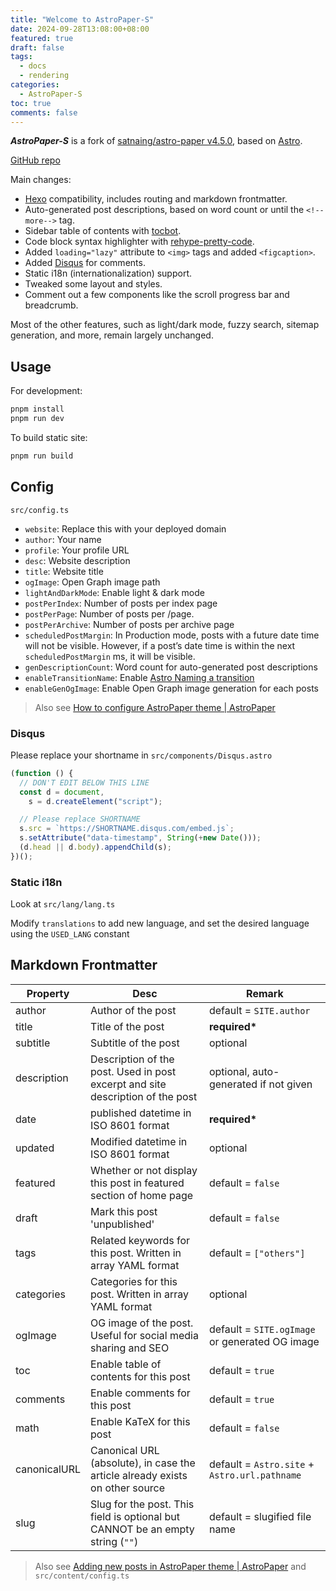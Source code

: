 ```yaml
---
title: "Welcome to AstroPaper-S"
date: 2024-09-28T13:08:00+08:00
featured: true
draft: false
tags:
  - docs
  - rendering
categories:
  - AstroPaper-S
toc: true
comments: false
---
```


**_AstroPaper-S_** is a fork of [satnaing/astro-paper v4.5.0](https://github.com/satnaing/astro-paper), based on [Astro](https://astro.build/).

[GitHub repo](https://github.com/ziteh/astro-paper-s)

Main changes:

- [Hexo](https://github.com/hexojs/hexo) compatibility, includes routing and markdown frontmatter.
- Auto-generated post descriptions, based on word count or until the `<!--more-->` tag.
- Sidebar table of contents with [tocbot](https://tscanlin.github.io/tocbot/).
- Code block syntax highlighter with [rehype-pretty-code](https://github.com/rehype-pretty/rehype-pretty-code).
- Added `loading="lazy"` attribute to `<img>` tags and added `<figcaption>`.
- Added [Disqus](https://disqus.com/) for comments.
- Static i18n (internationalization) support.
- Tweaked some layout and styles.
- Comment out a few components like the scroll progress bar and breadcrumb.

Most of the other features, such as light/dark mode, fuzzy search, sitemap generation, and more, remain largely unchanged.

## Usage

For development:

```bash
pnpm install
pnpm run dev
```

To build static site:

```bash
pnpm run build
```

## Config

`src/config.ts`

- `website`: Replace this with your deployed domain
- `author`: Your name
- `profile`: Your profile URL
- `desc`: Website description
- `title`: Website title
- `ogImage`: Open Graph image path
- `lightAndDarkMode`: Enable light & dark mode
- `postPerIndex`: Number of posts per index page
- `postPerPage`: Number of posts per /page.
- `postPerArchive`: Number of posts per archive page
- `scheduledPostMargin`: In Production mode, posts with a future date time will not be visible. However, if a post’s date time is within the next `scheduledPostMargin` ms, it will be visible.
- `genDescriptionCount`: Word count for auto-generated post descriptions
- `enableTransitionName`: Enable [Astro Naming a transition](https://docs.astro.build/en/guides/view-transitions/#naming-a-transition)
- `enableGenOgImage`: Enable Open Graph image generation for each posts

> Also see [How to configure AstroPaper theme | AstroPaper](/posts/how-to-configure-astropaper-theme/)

### Disqus

Please replace your shortname in `src/components/Disqus.astro`

```js
(function () {
  // DON'T EDIT BELOW THIS LINE
  const d = document,
    s = d.createElement("script");

  // Please replace SHORTNAME
  s.src = `https://SHORTNAME.disqus.com/embed.js`;
  s.setAttribute("data-timestamp", String(+new Date()));
  (d.head || d.body).appendChild(s);
})();
```

### Static i18n

Look at `src/lang/lang.ts`

Modify `translations` to add new language, and set the desired language using the `USED_LANG` constant

## Markdown Frontmatter

| Property     | Desc                                                                           | Remark                                         |
| ------------ | ------------------------------------------------------------------------------ | ---------------------------------------------- |
| author       | Author of the post                                                             | default = `SITE.author`                        |
| title        | Title of the post                                                              | **required\***                                 |
| subtitle     | Subtitle of the post                                                           | optional                                       |
| description  | Description of the post. Used in post excerpt and site description of the post | optional, auto-generated if not given          |
| date         | published datetime in ISO 8601 format                                          | **required\***                                 |
| updated      | Modified datetime in ISO 8601 format                                           | optional                                       |
| featured     | Whether or not display this post in featured section of home page              | default = `false`                              |
| draft        | Mark this post 'unpublished'                                                   | default = `false`                              |
| tags         | Related keywords for this post. Written in array YAML format                   | default = `["others"]`                         |
| categories   | Categories for this post. Written in array YAML format                         | optional                                       |
| ogImage      | OG image of the post. Useful for social media sharing and SEO                  | default = `SITE.ogImage` or generated OG image |
| toc          | Enable table of contents for this post                                         | default = `true`                               |
| comments     | Enable comments for this post                                                  | default = `true`                               |
| math         | Enable KaTeX for this post                                                     | default = `false`                              |
| canonicalURL | Canonical URL (absolute), in case the article already exists on other source   | default = `Astro.site` + `Astro.url.pathname`  |
| slug         | Slug for the post. This field is optional but CANNOT be an empty string (`""`) | default = slugified file name                  |

> Also see [Adding new posts in AstroPaper theme | AstroPaper](/posts/adding-new-posts-in-astropaper-theme/) and `src/content/config.ts`
